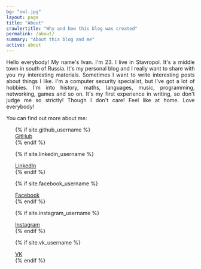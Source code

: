 ```yaml
---
bg: "owl.jpg"
layout: page
title: "About"
crawlertitle: "Why and how this blog was created"
permalink: /about/
summary: "About this blog and me"
active: about
---
```


<p style="text-align: justify;">Hello everybody! My name's Ivan. I'm 23. I live in Stavropol. It's a middle town in south of Russia. It's my personal blog and I really want to share with you my interesting materials. Sometimes I want to write interesting posts about things I like. I'm a computer security specialist, but I've got a lot of hobbies. I'm into history, maths, languages, music, programming, networking, games and so on. It's my first experience in writing, so don't judge me so strictly! Though I don't care! Feel like at home. Love everybody!</p>

You can find out more about me:

<ul style="list-style-type: none;">
{% if site.github_username %}
  <li>
    <a href="https://github.com/{{ site.github_username }}">
      <i class="fa fa-github fa-2x" style="color:#333"></i> GitHub
    </a>
  </li>
{% endif %}

{% if site.linkedin_username %}
  <li>
    <a href="https://www.linkedin.com/in/{{ site.linkedin_username }}">
      <i class="fa fa-linkedin fa-2x" style="color:#007bb5"></i> LinkedIn
    </a>
  </li>
{% endif %}

{% if site.facebook_username %}
  <li>
    <a href="https://www.facebook.com/{{ site.facebook_username }}">
      <i class="fa fa-facebook fa-2x" style="color:#3b5998"></i> Facebook
    </a>
  </li>
{% endif %}

{% if site.instagram_username %}
  <li>
    <a href="https://www.instagram.com/{{ site.instagram_username }}">
      <i class="fa fa-instagram fa-2x" style="color:#e95950"></i> Instagram
    </a>
  </li>
{% endif %}

{% if site.vk_username %}
  <li>
    <a href="https://www.vk.com/{{ site.vk_username }}">
      <i class="fa fa-vk fa-2x" style="color:#45668e"></i> VK
    </a>
  </li>
{% endif %}
</ul>

